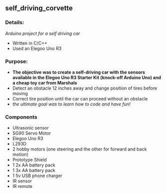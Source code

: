 ## self_driving_corvette

### Details:
_Arduino project for a self driving car_

* Written in C/C++
* Used an Elegoo Uno R3


### Purpose:
* __The objective was to create a self-driving car with the sensors available in the Elegoo Uno R3 Starter Kit (knock-off Arduino Uno) and a cheap toy car from Marshals__ 
* Detect an obstacle 12 inches away and change position of tires before moving
* Correct tire position until the car can proceed without an obstacle
* _the ultimate goal was to learn how to code and have fun!_


### Components
* Ultrasonic sensor
* SG90 Servo Motor
* Elegoo Uno R3
* L293D
* 2 hobby motors (one steering and the other for forward and back motion)
* Prototype Shield
* 1 2x AA battery pack
* 1 3x AA battery pack
* 1 5v USB phone charger
* IR sensor
* IR remote
